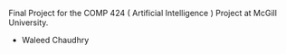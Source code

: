 Final Project for the COMP 424 ( Artificial Intelligence )  Project at McGill University. 
- Waleed Chaudhry
